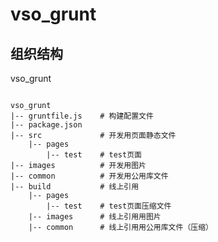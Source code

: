 vso_grunt
=========
组织结构
-------------------------------------------------------------------
vso_grunt

<pre><code>
vso_grunt
|-- gruntfile.js	# 构建配置文件
|-- package.json
|-- src         	# 开发用页面静态文件
	|-- pages  
		|-- test	# test页面
|-- images        	# 开发用图片
|-- common       	# 开发用公用库文件
|-- build 			# 线上引用
	|-- pages  
		|-- test	# test页面压缩文件
	|-- images      # 线上引用用图片
	|-- common      # 线上引用用公用库文件（压缩）
</code></pre>
